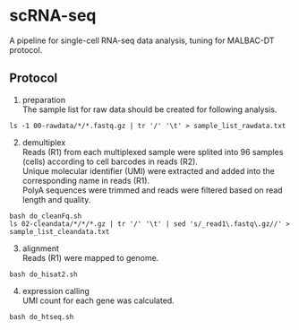 # scRNA-seq
A pipeline for single-cell RNA-seq data analysis, tuning for MALBAC-DT protocol.

## Protocol
1. preparation  
The sample list for raw data should be created for following analysis.
```
ls -1 00-rawdata/*/*.fastq.gz | tr '/' '\t' > sample_list_rawdata.txt
```
2. demultiplex  
Reads (R1) from each multiplexed sample were splited into 96 samples (cells) according to cell barcodes in reads (R2).  
Unique molecular identifier (UMI) were extracted and added into the corresponding name in reads (R1).  
PolyA sequences were trimmed and reads were filtered based on read length and quality.  
```
bash do_cleanFq.sh
ls 02-cleandata/*/*/*.gz | tr '/' '\t' | sed 's/_read1\.fastq\.gz//' > sample_list_cleandata.txt
```
3. alignment  
Reads (R1) were mapped to genome.
```
bash do_hisat2.sh
```
4. expression calling  
UMI count for each gene was calculated.
```
bash do_htseq.sh
```
